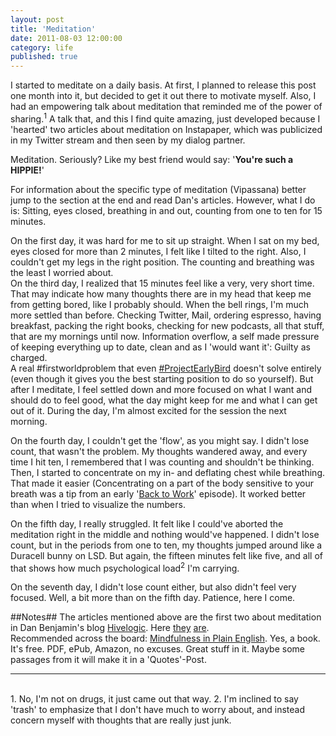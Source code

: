 ```yaml
---
layout: post
title: 'Meditation'
date: 2011-08-03 12:00:00
category: life
published: true
---
```

I started to meditate on a daily basis. At first, I planned to release this post one month into it, but decided to get it out there to motivate myself. Also, I had an empowering talk about meditation that reminded me of the power of sharing.<sup>1</sup> A talk that, and this I find quite amazing, just developed because I 'hearted' two articles about meditation on Instapaper, which was publicized in my Twitter stream and then seen by my dialog partner. 

Meditation. Seriously? Like my best friend would say: '**You're such a HIPPIE!**'

For information about the specific type of meditation (Vipassana) better jump to the section at the end and read Dan's articles. However, what I do is: Sitting, eyes closed, breathing in and out, counting from one to ten for 15 minutes.  

On the first day, it was hard for me to sit up straight. When I sat on my bed, eyes closed for more than 2 minutes, I felt like I tilted to the right. Also, I couldn't get my legs in the right position. The counting and breathing was the least I worried about.  
On the third day, I realized that 15 minutes feel like a very, very short time. That may indicate how many thoughts there are in my head that keep me from getting bored, like I probably should. When the bell rings, I'm much more settled than before. Checking Twitter, Mail, ordering espresso, having breakfast, packing the right books, checking for new podcasts, all that stuff, that are my mornings until now. Information overflow, a self made pressure of keeping everything up to date, clean and as I 'would want it': Guilty as charged.  
A real #firstworldproblem that even [#ProjectEarlyBird](http://blog.timmschoof.com/2011/05/17/project-early-bird/) doesn't solve entirely (even though it gives you the best starting position to do so yourself). But after I meditate, I feel settled down and more focused on what I want and should do to feel good, what the day might keep for me and what I can get out of it. During the day, I'm almost excited for the session the next morning.

On the fourth day, I couldn't get the 'flow', as you might say. I didn't lose count, that wasn't the problem. My thoughts wandered away, and every time I hit ten, I remembered that I was counting and shouldn't be thinking.  Then, I started to concentrate on my in- and deflating chest while breathing. That made it easier (Concentrating on a part of the body sensitive to your breath was a tip from an early '[Back to Work](http://5by5.tv/b2w)' episode). It worked better than when I tried to visualize the numbers. 

On the fifth day, I really struggled. It felt like I could've aborted the meditation right in the middle and nothing would've happened. I didn't lose count, but in the periods from one to ten, my thoughts jumped around like a Duracell bunny on LSD. But again, the fifteen minutes felt like five, and all of that shows how much psychological load<sup>2</sup> I'm carrying. 

On the seventh day, I didn't lose count either, but also didn't feel very focused. Well, a bit more than on the fifth day. Patience, here I come.

##Notes##
The articles mentioned above are the first two about meditation in Dan Benjamin's blog [Hivelogic](http://hivelogic.com/). Here [they](http://hivelogic.com/articles/an-introduction-to-mindfulness-meditation/) [are](http://hivelogic.com/articles/how-to-start-a-meditation-practice/).  
Recommended across the board: [Mindfulness in Plain English](http://www.urbandharma.org/udharma4/mpe.html). Yes, a book. It's free. PDF, ePub, Amazon, no excuses. Great stuff in it. Maybe some passages from it will make it in a 'Quotes'-Post.

---
<br>
1. No, I'm not on drugs, it just came out that way.
 2. I'm inclined to say 'trash' to emphasize that I don't have much to worry about, and instead concern myself with thoughts that are really just junk. 
